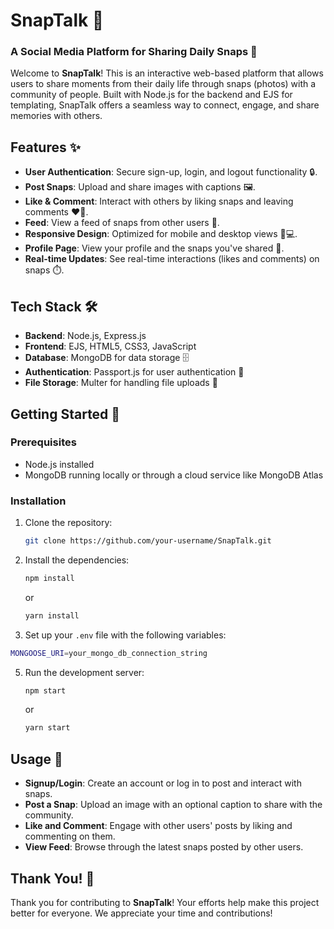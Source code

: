 # SnapTalk 🎉

### A Social Media Platform for Sharing Daily Snaps 📸

Welcome to **SnapTalk**! This is an interactive web-based platform that allows users to share moments from their daily life through snaps (photos) with a community of people. Built with Node.js for the backend and EJS for templating, SnapTalk offers a seamless way to connect, engage, and share memories with others.

## Features ✨

- **User Authentication**: Secure sign-up, login, and logout functionality 🔒.
- **Post Snaps**: Upload and share images with captions 🖼️.
- **Like & Comment**: Interact with others by liking snaps and leaving comments ❤️💬.
- **Feed**: View a feed of snaps from other users 📰.
- **Responsive Design**: Optimized for mobile and desktop views 📱💻.
- **Profile Page**: View your profile and the snaps you've shared 👤.
- **Real-time Updates**: See real-time interactions (likes and comments) on snaps ⏱️.

## Tech Stack 🛠️

- **Backend**: Node.js, Express.js
- **Frontend**: EJS, HTML5, CSS3, JavaScript
- **Database**: MongoDB for data storage 🗄️
- **Authentication**: Passport.js for user authentication 🔐
- **File Storage**: Multer for handling file uploads 📂

## Getting Started 🚀

### Prerequisites

- Node.js installed
- MongoDB running locally or through a cloud service like MongoDB Atlas

### Installation

1. Clone the repository:

   ```bash
   git clone https://github.com/your-username/SnapTalk.git
   ```
   
2. Install the dependencies:
    ```bash
    npm install
    ```
    or
    ```bash
    yarn install
    ```

3. Set up your `.env` file with the following variables:
  ```bash
  MONGOOSE_URI=your_mongo_db_connection_string
  ```

5. Run the development server:
    ```bash
    npm start
    ```
    or
    ```bash
    yarn start
    ```

## Usage 🚀

- **Signup/Login**: Create an account or log in to post and interact with snaps.
- **Post a Snap**: Upload an image with an optional caption to share with the community.
- **Like and Comment**: Engage with other users' posts by liking and commenting on them.
- **View Feed**: Browse through the latest snaps posted by other users.

## Thank You! 🙏

Thank you for contributing to **SnapTalk**! Your efforts help make this project better for everyone. We appreciate your time and contributions!
